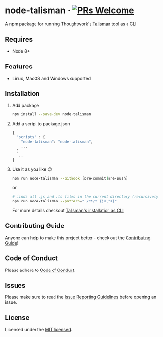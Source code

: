 # node-talisman &middot; [![PRs Welcome](https://img.shields.io/badge/PRs-welcome-brightgreen.svg?style=flat-square)](http://makeapullrequest.com)

A npm package for running Thoughtwork's [Talisman](https://github.com/thoughtworks/talisman) tool as a CLI

## Requires

- Node 8+

## Features

- Linux, MacOS and Windows supported

## Installation

1. Add package

   ```sh
   npm install --save-dev node-talisman
   ```

2. Add a script to package.json

   ```js
   {
     "scripts" : {
       "node-talisman": "node-talisman",
       ...
     }
     ...
   }
   ```

3. Use it as you like :wink:

   ```sh
   npm run node-talisman --githook [pre-commit|pre-push]
   ```

   or

   ```sh
   # finds all .js and .ts files in the current directory (recursively)
   npm run node-talisman --pattern="./**/*.{js,ts}"
   ```

   For more details checkout [Talisman's installation as CLI](https://github.com/thoughtworks/talisman#installation-as-a-cli)

## Contributing Guide

Anyone can help to make this project better - check out the [Contributing Guide](./.github/CONTRIBUTING.md)!

## Code of Conduct

Please adhere to [Code of Conduct](./.github/CODE_OF_CONDUCT.md).

## Issues

Please make sure to read the [Issue Reporting Guidelines](./.github/ISSUE_TEMPLATE.md) before opening an issue.

## License

Licensed under the [MIT licensed](./LICENSE).
